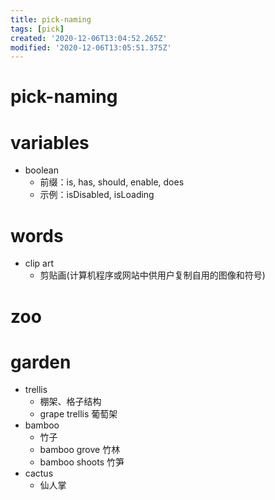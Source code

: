 ```yaml
---
title: pick-naming
tags: [pick]
created: '2020-12-06T13:04:52.265Z'
modified: '2020-12-06T13:05:51.375Z'
---
```


# pick-naming

# variables

- boolean
  - 前缀：is, has, should, enable, does
  - 示例：isDisabled, isLoading

# words

- clip art
  - 剪贴画(计算机程序或网站中供用户复制自用的图像和符号)

# zoo

# garden

- trellis
  - 棚架、格子结构
  - grape trellis 葡萄架
- bamboo
  - 竹子
  - bamboo grove 竹林
  - bamboo shoots 竹笋
- cactus
  - 仙人掌
